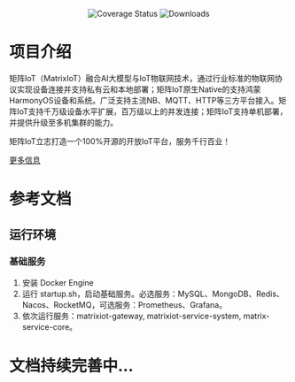 <p align="center">
 <img src="https://img.shields.io/badge/Spring%20Cloud-2021-blue.svg" alt="Coverage Status">
 <img src="https://img.shields.io/badge/Spring%20Boot-2.7.18-blue.svg" alt="Downloads">
</p>

# 项目介绍

矩阵IoT（MatrixIoT）融合AI大模型与IoT物联网技术，通过行业标准的物联网协议实现设备连接并支持私有云和本地部署；矩阵IoT原生Native的支持鸿蒙HarmonyOS设备和系统。广泛支持主流NB、MQTT、HTTP等三方平台接入。矩阵IoT支持千万级设备水平扩展，百万级以上的并发连接；矩阵IoT支持单机部署，并提供升级至多机集群的能力。

矩阵IoT立志打造一个100%开源的开放IoT平台，服务千行百业！

[更多信息](https://victorlamp.com/products/iot)

# 参考文档

## 运行环境

### 基础服务
1. 安装 Docker Engine
2. 运行 startup.sh，启动基础服务。必选服务：MySQL、MongoDB、Redis、Nacos、RocketMQ，可选服务：Prometheus、Grafana。
3. 依次运行服务：matrixiot-gateway, matrixiot-service-system, matrix-service-core。

# 文档持续完善中...